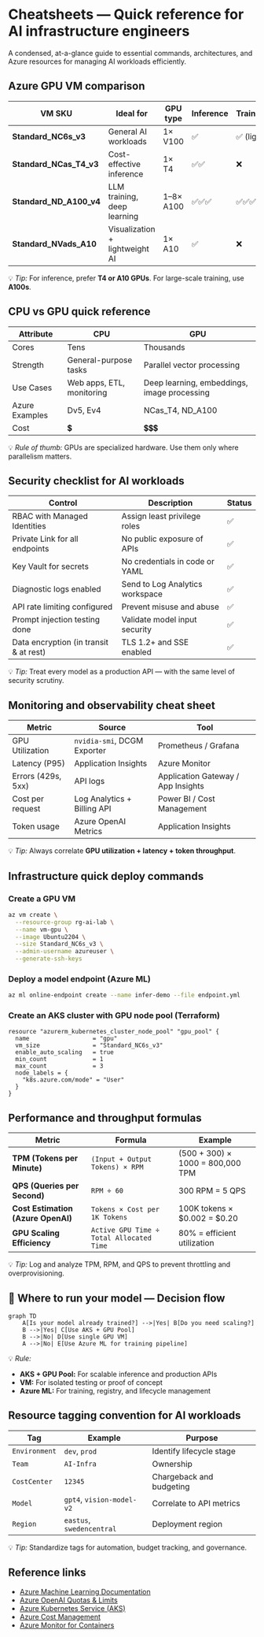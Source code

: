 # Cheatsheets — Quick reference for AI infrastructure engineers

A condensed, at-a-glance guide to essential commands, architectures, and Azure resources for managing AI workloads efficiently.

## Azure GPU VM comparison

| VM SKU | Ideal for | GPU type | Inference | Training | Notes |
|--------|------------|-----------|------------|-----------|--------|
| **Standard_NC6s_v3** | General AI workloads | 1× V100 | ✅ | ✅ (light) | Balanced price/performance |
| **Standard_NCas_T4_v3** | Cost-effective inference | 1× T4 | ✅✅ | ❌ | Best option for production inference |
| **Standard_ND_A100_v4** | LLM training, deep learning | 1–8× A100 | ✅✅✅ | ✅✅✅ | High cost, top-tier performance |
| **Standard_NVads_A10** | Visualization + lightweight AI | 1× A10 | ✅ | ❌ | Ideal for dev/test workloads |

💡 *Tip:* For inference, prefer **T4 or A10 GPUs**. For large-scale training, use **A100s**.

## CPU vs GPU quick reference

| Attribute | CPU | GPU |
|------------|------|------|
| Cores | Tens | Thousands |
| Strength | General-purpose tasks | Parallel vector processing |
| Use Cases | Web apps, ETL, monitoring | Deep learning, embeddings, image processing |
| Azure Examples | Dv5, Ev4 | NCas_T4, ND_A100 |
| Cost | 💲 | 💲💲💲 |

💡 *Rule of thumb:* GPUs are specialized hardware. Use them only where parallelism matters.

## Security checklist for AI workloads

| Control | Description | Status |
|----------|--------------|---------|
| RBAC with Managed Identities | Assign least privilege roles | ✅ |
| Private Link for all endpoints | No public exposure of APIs | ✅ |
| Key Vault for secrets | No credentials in code or YAML | ✅ |
| Diagnostic logs enabled | Send to Log Analytics workspace | ✅ |
| API rate limiting configured | Prevent misuse and abuse | ✅ |
| Prompt injection testing done | Validate model input security | ✅ |
| Data encryption (in transit & at rest) | TLS 1.2+ and SSE enabled | ✅ |

💡 *Tip:* Treat every model as a production API — with the same level of security scrutiny.

## Monitoring and observability cheat sheet

| Metric | Source | Tool |
|--------|---------|------|
| GPU Utilization | `nvidia-smi`, DCGM Exporter | Prometheus / Grafana |
| Latency (P95) | Application Insights | Azure Monitor |
| Errors (429s, 5xx) | API logs | Application Gateway / App Insights |
| Cost per request | Log Analytics + Billing API | Power BI / Cost Management |
| Token usage | Azure OpenAI Metrics | Application Insights |

💡 *Tip:* Always correlate **GPU utilization + latency + token throughput**.

## Infrastructure quick deploy commands

### Create a GPU VM
```bash
az vm create \
  --resource-group rg-ai-lab \
  --name vm-gpu \
  --image Ubuntu2204 \
  --size Standard_NC6s_v3 \
  --admin-username azureuser \
  --generate-ssh-keys
```

### Deploy a model endpoint (Azure ML)
```bash
az ml online-endpoint create --name infer-demo --file endpoint.yml
```

### Create an AKS cluster with GPU node pool (Terraform)
```hcl
resource "azurerm_kubernetes_cluster_node_pool" "gpu_pool" {
  name                  = "gpu"
  vm_size               = "Standard_NC6s_v3"
  enable_auto_scaling   = true
  min_count             = 1
  max_count             = 3
  node_labels = {
    "k8s.azure.com/mode" = "User"
  }
}
```

## Performance and throughput formulas

| Metric | Formula | Example |
|--------|----------|----------|
| **TPM (Tokens per Minute)** | `(Input + Output Tokens) × RPM` | (500 + 300) × 1000 = 800,000 TPM |
| **QPS (Queries per Second)** | `RPM ÷ 60` | 300 RPM = 5 QPS |
| **Cost Estimation (Azure OpenAI)** | `Tokens × Cost per 1K Tokens` | 100K tokens × $0.002 = $0.20 |
| **GPU Scaling Efficiency** | `Active GPU Time ÷ Total Allocated Time` | 80% = efficient utilization |

💡 *Tip:* Log and analyze TPM, RPM, and QPS to prevent throttling and overprovisioning.

## 🧰 Where to run your model — Decision flow

```mermaid
graph TD
    A[Is your model already trained?] -->|Yes| B[Do you need scaling?]
    B -->|Yes| C[Use AKS + GPU Pool]
    B -->|No| D[Use single GPU VM]
    A -->|No| E[Use Azure ML for training pipeline]
```

💡 *Rule:*  
- **AKS + GPU Pool:** For scalable inference and production APIs  
- **VM:** For isolated testing or proof of concept  
- **Azure ML:** For training, registry, and lifecycle management

## Resource tagging convention for AI workloads

| Tag | Example | Purpose |
|------|----------|----------|
| `Environment` | `dev`, `prod` | Identify lifecycle stage |
| `Team` | `AI-Infra` | Ownership |
| `CostCenter` | `12345` | Chargeback and budgeting |
| `Model` | `gpt4`, `vision-model-v2` | Correlate to API metrics |
| `Region` | `eastus`, `swedencentral` | Deployment region |

💡 *Tip:* Standardize tags for automation, budget tracking, and governance.

## Reference links

- [Azure Machine Learning Documentation](https://learn.microsoft.com/en-us/azure/machine-learning/)
- [Azure OpenAI Quotas & Limits](https://learn.microsoft.com/en-us/azure/ai-services/openai/quotas-limits)
- [Azure Kubernetes Service (AKS)](https://learn.microsoft.com/en-us/azure/aks/)
- [Azure Cost Management](https://learn.microsoft.com/en-us/azure/cost-management-billing/)
- [Azure Monitor for Containers](https://learn.microsoft.com/en-us/azure/azure-monitor/containers/container-insights-overview)
